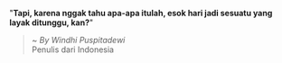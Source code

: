 "**Tapi, karena nggak tahu apa-apa itulah, esok hari jadi sesuatu yang layak ditunggu, kan?**"

> ~ _By Windhi Puspitadewi_  
Penulis dari Indonesia
